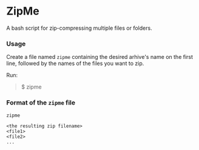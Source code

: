 # ZipMe

A bash script for zip-compressing multiple files or folders.

### Usage

Create a file named `zipme` containing the desired arhive's name on the
first line, followed by the names of the files you want to zip.

Run:
> $ zipme

### Format of the `zipme` file

`zipme`

    <the resulting zip filename>
    <file1>
    <file2>
    ...
